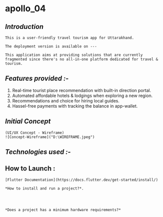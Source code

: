 # apollo_04

## *Introduction*
    This is a user-friendly travel tourism app for Uttarakhand. 
    
    The deployment version is available on ---
    
    This application aims at providing solutions that are currently fragmented since there's no all-in-one platform dedicated for travel & tourism.

## *Features provided :-*
1. Real-time tourist place recommendation with built-in direction portal.
2. Automated affordable hotels & lodgings when exploring a new region.
3. Recommendations and choice for hiring local guides.
4. Hassel-free payments with tracking the balance in app-wallet.


## *Initial Concept*
    (UI/UX Concept - Wireframe)
    ![Concept-Wireframe]("D:\WIREFRAME.jpeg")
    

## *Technologies used :-*


## How to Launch :

    [Flutter Documentation](https://docs.flutter.dev/get-started/install/)

    *How to install and run a project?*.




    *Does a project has a minimum hardware requirements?*